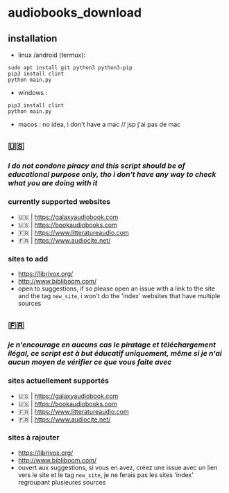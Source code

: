 # audiobooks_download

## installation
 - linux /android (termux): 
  ```
  sudo apt install git python3 python3-pip
  pip3 install clint
  python main.py
  ```
 - windows :
  ```
  pip3 install clint
  python main.py
  ```
 - macos :
   no idea, i don't have a mac // jsp j'ai pas de mac

## 🇺🇸
### *I do not condone piracy and this script should be of educational purpose only, tho i don't have any way to check what you are doing with it*
 
### currently supported websites
 - 🇺🇸 | https://galaxyaudiobook.com
 - 🇺🇸 | https://bookaudiobooks.com
 - 🇫🇷 | https://www.litteratureaudio.com
 - 🇫🇷 | https://www.audiocite.net/
### sites to add
 - https://librivox.org/
 - http://www.bibliboom.com/
 - open to suggestions, if so please open an issue with a link to the site and the tag `new_site`, i won't do the 'index' websites that have multiple sources
 

## 🇫🇷
### *je n'encourage en aucuns cas le piratage et téléchargement ilégal, ce script est à but éducatif uniquement, même si je n'ai aucun moyen de vérifier ce que vous faite avec*

### sites actuellement supportés
 - 🇺🇸 | https://galaxyaudiobook.com
 - 🇺🇸 | https://bookaudiobooks.com
 - 🇫🇷 | https://www.litteratureaudio.com
 - 🇫🇷 | https://www.audiocite.net/

### sites à rajouter
 - https://librivox.org/
 - http://www.bibliboom.com/
 - ouvert aux suggestions, si vous en avez, créez une issue avec un lien vers le site et le tag `new_site`, je ne ferais pas les sites 'index' regroupant plusieures sources
